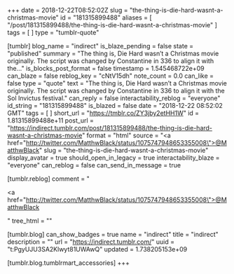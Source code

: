 +++
date = 2018-12-22T08:52:02Z
slug = "the-thing-is-die-hard-wasnt-a-christmas-movie"
id = "181315899488"
aliases = [ "/post/181315899488/the-thing-is-die-hard-wasnt-a-christmas-movie" ]
tags = [ ]
type = "tumblr-quote"

[tumblr]
blog_name = "indirect"
is_blaze_pending = false
state = "published"
summary = "The thing is, Die Hard wasn’t a Christmas movie originally. The script was changed by Constantine in 336 to align it with the..."
is_blocks_post_format = false
timestamp = 1.545468722e+09
can_blaze = false
reblog_key = "cNtV15dh"
note_count = 0.0
can_like = false
type = "quote"
text = "The thing is, Die Hard wasn’t a Christmas movie originally. The script was changed by Constantine in 336 to align it with the Sol Invictus festival."
can_reply = false
interactability_reblog = "everyone"
id_string = "181315899488"
is_blazed = false
date = "2018-12-22 08:52:02 GMT"
tags = [ ]
short_url = "https://tmblr.co/ZY3jby2etHH1W"
id = 1.81315899488e+11
post_url = "https://indirect.tumblr.com/post/181315899488/the-thing-is-die-hard-wasnt-a-christmas-movie"
format = "html"
source = "<a href=\"http://twitter.com/MatthwBlack/status/1075747948653355008\">@MatthwBlack</a>"
slug = "the-thing-is-die-hard-wasnt-a-christmas-movie"
display_avatar = true
should_open_in_legacy = true
interactability_blaze = "everyone"
can_reblog = false
can_send_in_message = true

[tumblr.reblog]
comment = "<p><a href=\"http://twitter.com/MatthwBlack/status/1075747948653355008\">@MatthwBlack</a></p>"
tree_html = ""

[tumblr.blog]
can_show_badges = true
name = "indirect"
title = "indirect"
description = ""
url = "https://indirect.tumblr.com/"
uuid = "t:PgyUJU3SA2Klwyt81UWAwQ"
updated = 1.738205153e+09

[tumblr.blog.tumblrmart_accessories]
+++
